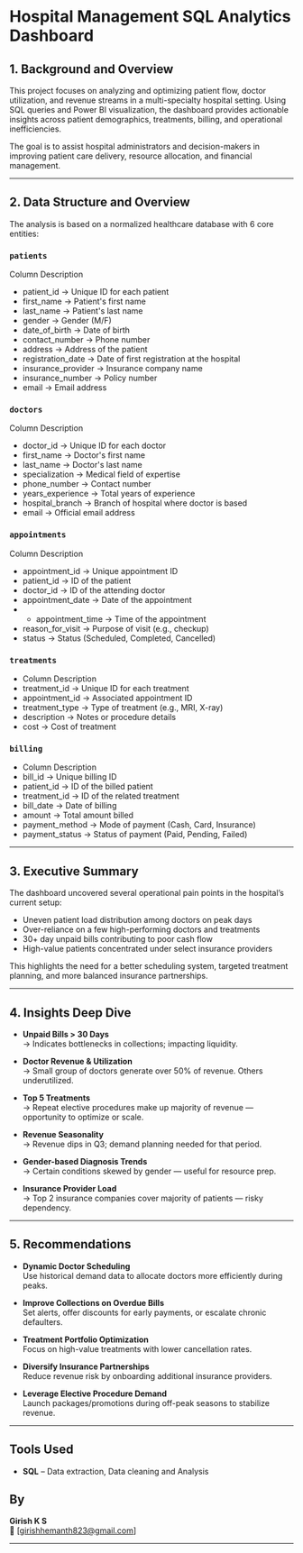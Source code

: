#  Hospital Management SQL Analytics Dashboard 

## 1.  Background and Overview

This project focuses on analyzing and optimizing patient flow, doctor utilization, and revenue streams in a multi-specialty hospital setting. Using SQL queries and Power BI visualization, the dashboard provides actionable insights across patient demographics, treatments, billing, and operational inefficiencies.

The goal is to assist hospital administrators and decision-makers in improving patient care delivery, resource allocation, and financial management.

---

## 2.  Data Structure and Overview

The analysis is based on a normalized healthcare database with 6 core entities:

###  `patients` 
 Column Description
-  patient_id -> Unique ID for each patient
- first_name -> Patient's first name
- last_name -> Patient's last name
- gender -> Gender (M/F)
- date_of_birth -> Date of birth
- contact_number -> Phone number
- address -> Address of the patient
- registration_date -> Date of first registration at the hospital
- insurance_provider -> Insurance company name
- insurance_number -> Policy number
- email -> Email address

###  `doctors`  
 Column Description
- doctor_id -> Unique ID for each doctor
- first_name -> Doctor's first name
- last_name -> Doctor's last name
- specialization -> Medical field of expertise
- phone_number -> Contact number
- years_experience -> Total years of experience
- hospital_branch -> Branch of hospital where doctor is based
- email -> Official email address

###  `appointments`
 Column Description
- appointment_id -> Unique appointment ID
- patient_id -> ID of the patient
- doctor_id -> ID of the attending doctor
- appointment_date -> Date of the appointment
- - appointment_time -> Time of the appointment
- reason_for_visit -> Purpose of visit (e.g., checkup)
- status -> Status (Scheduled, Completed, Cancelled)

###  `treatments` 
- Column Description
- treatment_id -> Unique ID for each treatment
- appointment_id -> Associated appointment ID
- treatment_type -> Type of treatment (e.g., MRI, X-ray)
- description -> Notes or procedure details
- cost -> Cost of treatment
   
###  `billing`
-  Column Description
- bill_id -> Unique billing ID
- patient_id -> ID of the billed patient
- treatment_id -> ID of the related treatment
- bill_date -> Date of billing
- amount -> Total amount billed
- payment_method -> Mode of payment (Cash, Card, Insurance)
- payment_status -> Status of payment (Paid, Pending, Failed)

 ---

## 3.  Executive Summary

The dashboard uncovered several operational pain points in the hospital’s current setup:

- Uneven patient load distribution among doctors on peak days
- Over-reliance on a few high-performing doctors and treatments
- 30+ day unpaid bills contributing to poor cash flow
- High-value patients concentrated under select insurance providers

This highlights the need for a better scheduling system, targeted treatment planning, and more balanced insurance partnerships.

---

## 4.  Insights Deep Dive

-  **Unpaid Bills > 30 Days**  
  → Indicates bottlenecks in collections; impacting liquidity.

-  **Doctor Revenue & Utilization**  
  → Small group of doctors generate over 50% of revenue. Others underutilized.

-  **Top 5 Treatments**  
  → Repeat elective procedures make up majority of revenue — opportunity to optimize or scale.

-  **Revenue Seasonality**  
  → Revenue dips in Q3; demand planning needed for that period.

-  **Gender-based Diagnosis Trends**  
  → Certain conditions skewed by gender — useful for resource prep.

-  **Insurance Provider Load**  
  → Top 2 insurance companies cover majority of patients — risky dependency.

---

## 5.  Recommendations

-  **Dynamic Doctor Scheduling**  
  Use historical demand data to allocate doctors more efficiently during peaks.

-  **Improve Collections on Overdue Bills**  
  Set alerts, offer discounts for early payments, or escalate chronic defaulters.

-  **Treatment Portfolio Optimization**  
  Focus on high-value treatments with lower cancellation rates.

-  **Diversify Insurance Partnerships**  
  Reduce revenue risk by onboarding additional insurance providers.

-  **Leverage Elective Procedure Demand**  
  Launch packages/promotions during off-peak seasons to stabilize revenue.

---

##  Tools Used

- **SQL** – Data extraction, Data cleaning and Analysis
 

##  By

**Girish K S**  
🔗 [girishhemanth823@gmail.com] 
 

---

